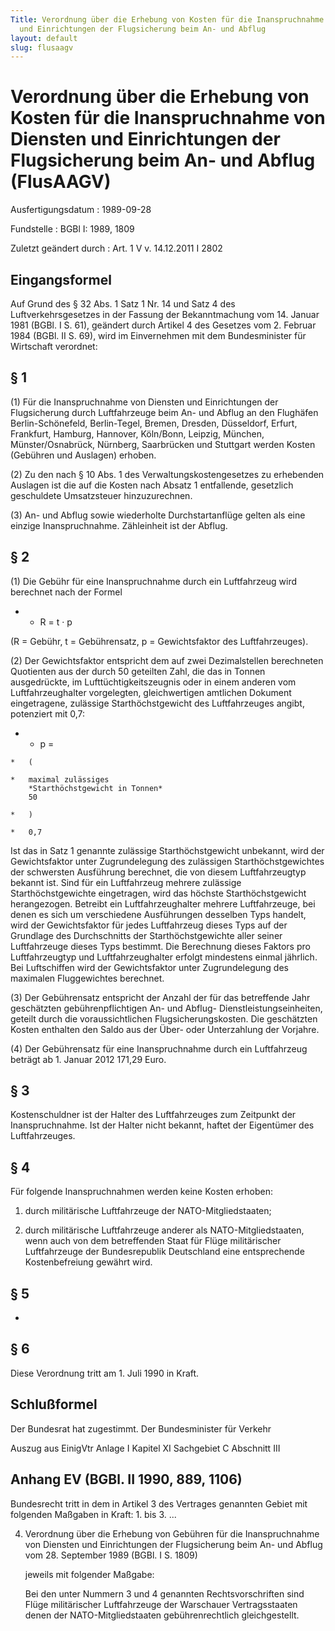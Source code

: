 ```yaml
---
Title: Verordnung über die Erhebung von Kosten für die Inanspruchnahme von Diensten
  und Einrichtungen der Flugsicherung beim An- und Abflug
layout: default
slug: flusaagv
---
```


# Verordnung über die Erhebung von Kosten für die Inanspruchnahme von Diensten und Einrichtungen der Flugsicherung beim An- und Abflug (FlusAAGV)

Ausfertigungsdatum
:   1989-09-28

Fundstelle
:   BGBl I: 1989, 1809

Zuletzt geändert durch
:   Art. 1 V v. 14.12.2011 I 2802


## Eingangsformel

Auf Grund des § 32 Abs. 1 Satz 1 Nr. 14 und Satz 4 des
Luftverkehrsgesetzes in der Fassung der Bekanntmachung vom 14. Januar
1981 (BGBl. I S. 61), geändert durch Artikel 4 des Gesetzes vom 2.
Februar 1984 (BGBl. II S. 69), wird im Einvernehmen mit dem
Bundesminister für Wirtschaft verordnet:


## § 1

(1) Für die Inanspruchnahme von Diensten und Einrichtungen der
Flugsicherung durch Luftfahrzeuge beim An- und Abflug an den Flughäfen
Berlin-Schönefeld, Berlin-Tegel, Bremen, Dresden, Düsseldorf, Erfurt,
Frankfurt, Hamburg, Hannover, Köln/Bonn, Leipzig, München,
Münster/Osnabrück, Nürnberg, Saarbrücken und Stuttgart werden Kosten
(Gebühren und Auslagen) erhoben.

(2) Zu den nach § 10 Abs. 1 des Verwaltungskostengesetzes zu
erhebenden Auslagen ist die auf die Kosten nach Absatz 1 entfallende,
gesetzlich geschuldete Umsatzsteuer hinzuzurechnen.

(3) An- und Abflug sowie wiederholte Durchstartanflüge gelten als eine
einzige Inanspruchnahme. Zähleinheit ist der Abflug.


## § 2

(1) Die Gebühr für eine Inanspruchnahme durch ein Luftfahrzeug wird
berechnet nach der Formel

*    *   R = t · p



(R = Gebühr, t = Gebührensatz, p = Gewichtsfaktor des Luftfahrzeuges).

(2) Der Gewichtsfaktor entspricht dem auf zwei Dezimalstellen
berechneten Quotienten aus der durch 50 geteilten Zahl, die das in
Tonnen ausgedrückte, im Lufttüchtigkeitszeugnis oder in einem anderen
vom Luftfahrzeughalter vorgelegten, gleichwertigen amtlichen Dokument
eingetragene, zulässige Starthöchstgewicht des Luftfahrzeuges angibt,
potenziert mit 0,7:

*    *   p =

    *   (

    *   maximal zulässiges
        *Starthöchstgewicht in Tonnen*
        50

    *   )

    *   0,7



Ist das in Satz 1 genannte zulässige Starthöchstgewicht unbekannt,
wird der Gewichtsfaktor unter Zugrundelegung des zulässigen
Starthöchstgewichtes der schwersten Ausführung berechnet, die von
diesem Luftfahrzeugtyp bekannt ist. Sind für ein Luftfahrzeug mehrere
zulässige Starthöchstgewichte eingetragen, wird das höchste
Starthöchstgewicht herangezogen. Betreibt ein Luftfahrzeughalter
mehrere Luftfahrzeuge, bei denen es sich um verschiedene Ausführungen
desselben Typs handelt, wird der Gewichtsfaktor für jedes Luftfahrzeug
dieses Typs auf der Grundlage des Durchschnitts der
Starthöchstgewichte aller seiner Luftfahrzeuge dieses Typs bestimmt.
Die Berechnung dieses Faktors pro Luftfahrzeugtyp und
Luftfahrzeughalter erfolgt mindestens einmal jährlich. Bei
Luftschiffen wird der Gewichtsfaktor unter Zugrundelegung des
maximalen Fluggewichtes berechnet.

(3) Der Gebührensatz entspricht der Anzahl der für das betreffende
Jahr geschätzten gebührenpflichtigen An- und Abflug-
Dienstleistungseinheiten, geteilt durch die voraussichtlichen
Flugsicherungskosten. Die geschätzten Kosten enthalten den Saldo aus
der Über- oder Unterzahlung der Vorjahre.

(4) Der Gebührensatz für eine Inanspruchnahme durch ein Luftfahrzeug
beträgt ab 1. Januar 2012 171,29 Euro.


## § 3

Kostenschuldner ist der Halter des Luftfahrzeuges zum Zeitpunkt der
Inanspruchnahme. Ist der Halter nicht bekannt, haftet der Eigentümer
des Luftfahrzeuges.


## § 4

Für folgende Inanspruchnahmen werden keine Kosten erhoben:

1.  durch militärische Luftfahrzeuge der NATO-Mitgliedstaaten;


2.  durch militärische Luftfahrzeuge anderer als NATO-Mitgliedstaaten,
    wenn auch von dem betreffenden Staat für Flüge militärischer
    Luftfahrzeuge der Bundesrepublik Deutschland eine entsprechende
    Kostenbefreiung gewährt wird.





## § 5

-


## § 6

Diese Verordnung tritt am 1. Juli 1990 in Kraft.


## Schlußformel

Der Bundesrat hat zugestimmt.
Der Bundesminister für Verkehr

Auszug aus EinigVtr Anlage I Kapitel XI Sachgebiet C Abschnitt III

## Anhang EV (BGBl. II 1990, 889, 1106)

Bundesrecht tritt in dem in Artikel 3 des Vertrages genannten Gebiet
mit folgenden Maßgaben in Kraft:
1\. bis 3. ...

4.  Verordnung über die Erhebung von Gebühren für die Inanspruchnahme von
    Diensten und Einrichtungen der Flugsicherung beim An- und Abflug vom
    28\. September 1989 (BGBl. I S. 1809)

    jeweils mit folgender Maßgabe:

    Bei den unter Nummern 3 und 4 genannten Rechtsvorschriften sind Flüge
    militärischer Luftfahrzeuge der Warschauer Vertragsstaaten denen der
    NATO-Mitgliedstaaten gebührenrechtlich gleichgestellt.




